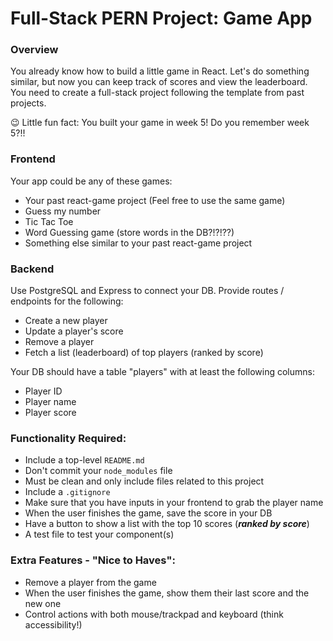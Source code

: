 # Full-Stack PERN Project: Game App

### Overview

You already know how to build a little game in React. Let's do something similar, but now you can keep track of scores and view the leaderboard. You need to create a full-stack project following the template from past projects.

😉 Little fun fact: You built your game in week 5! Do you remember week 5?!!

### Frontend

Your app could be any of these games:

- Your past react-game project (Feel free to use the same game)
- Guess my number
- Tic Tac Toe
- Word Guessing game (store words in the DB?!?!??)
- Something else similar to your past react-game project

### Backend

Use PostgreSQL and Express to connect your DB. Provide routes / endpoints for the following:

- Create a new player
- Update a player's score
- Remove a player
- Fetch a list (leaderboard) of top players (ranked by score)

Your DB should have a table "players" with at least the following columns:

- Player ID
- Player name
- Player score

### Functionality Required:

- Include a top-level `README.md`
- Don't commit your `node_modules` file
- Must be clean and only include files related to this project
- Include a `.gitignore`
- Make sure that you have inputs in your frontend to grab the player name
- When the user finishes the game, save the score in your DB
- Have a button to show a list with the top 10 scores (_**ranked by score**_)
- A test file to test your component(s)

### Extra Features - "Nice to Haves":

- Remove a player from the game
- When the user finishes the game, show them their last score and the new one
- Control actions with both mouse/trackpad and keyboard (think accessibility!)